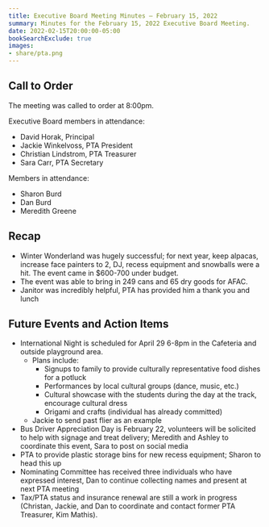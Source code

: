 ```yaml
---
title: Executive Board Meeting Minutes – February 15, 2022
summary: Minutes for the February 15, 2022 Executive Board Meeting.
date: 2022-02-15T20:00:00-05:00
bookSearchExclude: true
images:
- share/pta.png
---
```


## Call to Order

The meeting was called to order at 8:00pm.

Executive Board members in attendance:
- David Horak, Principal
- Jackie Winkelvoss, PTA President
- Christian Lindstrom, PTA Treasurer
- Sara Carr, PTA Secretary

Members in attendance:
- Sharon Burd
- Dan Burd
- Meredith Greene

## Recap
- Winter Wonderland was hugely successful; for next year, keep alpacas, increase face painters to 2, DJ, recess equipment and snowballs were a hit. The event came in $600-700 under budget.
- The event was able to bring in 249 cans and 65 dry goods for AFAC.
- Janitor was incredibly helpful, PTA has provided him a thank you and lunch

## Future Events and Action Items
- International Night is scheduled for April 29 6-8pm in the Cafeteria and outside playground area.
    - Plans include:
        - Signups to family to provide culturally representative food dishes for a potluck
        - Performances by local cultural groups (dance, music, etc.)
        - Cultural showcase with the students during the day at the track, encourage cultural dress
        - Origami and crafts (individual has already committed)
    - Jackie to send past flier as an example
- Bus Driver Appreciation Day is February 22, volunteers will be solicited to help with signage and treat delivery; Meredith and Ashley to coordinate this event, Sara to post on social media
- PTA to provide plastic storage bins for new recess equipment; Sharon to head this up
- Nominating Committee has received three individuals who have expressed interest, Dan to continue collecting names and present at next PTA meeting
- Tax/PTA status and insurance renewal are still a work in progress (Christan, Jackie, and Dan to coordinate and contact former PTA Treasurer, Kim Mathis).